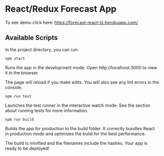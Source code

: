 # React/Redux Forecast App

To see demo click here: https://forecast-react-tz.herokuapp.com/

## Available Scripts
In the project directory, you can run:

```
npm start
```

Runs the app in the development mode. Open http://localhost:3000 to view it in the browser.

The page will reload if you make edits. You will also see any lint errors in the console.

```
npm run test
```

Launches the test runner in the interactive watch mode. See the section about running tests for more information.

```
npm run build
```

Builds the app for production to the build folder. It correctly bundles React in production mode and optimizes the build for the best performance.

The build is minified and the filenames include the hashes. Your app is ready to be deployed!

